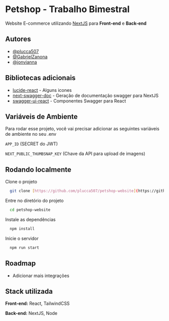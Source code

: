 
# Petshop - Trabalho Bimestral

Website E-commerce utilizando [NextJS](https://nextjs.org) para **Front-end** e **Back-end**



## Autores

- [@plucca507](https://github.com/plucca507)
- [@GabrielZanona](https://github.com/GabrielZanona)
- [@jonvianna](https://github.com/jonvianna)


## Bibliotecas adicionais

 - [lucide-react](https://lucide.dev/) - Alguns icones
 - [next-swagger-doc](https://www.npmjs.com/package/next-swagger-doc) - Geração de documentação swagger para NextJS
 - [swagger-ui-react](https://www.npmjs.com/package/swagger-ui-react) - Componentes Swagger para React


## Variáveis de Ambiente

Para rodar esse projeto, você vai precisar adicionar as seguintes variáveis de ambiente no seu .env

`APP_ID` (SECRET do JWT)

`NEXT_PUBLIC_THUMBSNAP_KEY` (Chave da API para upload de imagens)


## Rodando localmente

Clone o projeto

```bash
  git clone [https://github.com/plucca507/petshop-website](https://github.com/plucca507/DesenvolvimentoWeb-Avan-ado/tree/main/petshop-website)
```

Entre no diretório do projeto

```bash
  cd petshop-website
```

Instale as dependências

```bash
  npm install
```

Inicie o servidor

```bash
  npm run start
```


## Roadmap

- Adicionar mais integrações


## Stack utilizada

**Front-end:** React, TailwindCSS

**Back-end:** NextJS, Node

